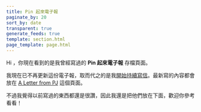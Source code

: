 ```yaml
---
title: Pin 起來電子報
paginate_by: 20
sort_by: date
transparent: true
generate_feeds: true
template: section.html
page_template: page.html
---
```


Hi ，你現在看到的是我曾經寫過的 **Pin 起來電子報** 存檔頁面。

我現在已不再更新這份電子報，取而代之的是我[開始持續寫信](/newsletters/stop-writing-newsletters)。最新寫的內容都會放在 [A Letter from PJ](/letters) 這個頁面。

不過我覺得以前寫過的東西都還是很讚，因此我還是把他們放在下面，歡迎你參考看看！